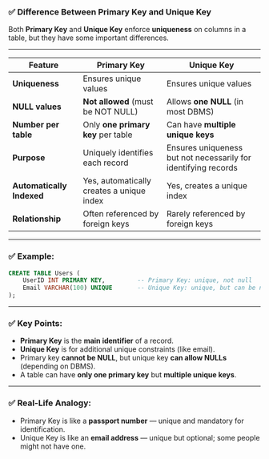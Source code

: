 ### ✅ **Difference Between Primary Key and Unique Key**

Both **Primary Key** and **Unique Key** enforce **uniqueness** on columns in a table, but they have some important differences.

---

| Feature                   | **Primary Key**                           | **Unique Key**                                                 |
| ------------------------- | ----------------------------------------- | -------------------------------------------------------------- |
| **Uniqueness**            | Ensures unique values                     | Ensures unique values                                          |
| **NULL values**           | **Not allowed** (must be NOT NULL)        | Allows **one NULL** (in most DBMS)                             |
| **Number per table**      | Only **one primary key** per table        | Can have **multiple unique keys**                              |
| **Purpose**               | Uniquely identifies each record           | Ensures uniqueness but not necessarily for identifying records |
| **Automatically Indexed** | Yes, automatically creates a unique index | Yes, creates a unique index                                    |
| **Relationship**          | Often referenced by foreign keys          | Rarely referenced by foreign keys                              |

---

### ✅ **Example:**

```sql
CREATE TABLE Users (
    UserID INT PRIMARY KEY,         -- Primary Key: unique, not null
    Email VARCHAR(100) UNIQUE       -- Unique Key: unique, but can be null
);
```

---

### ✅ **Key Points:**

* **Primary Key** is the **main identifier** of a record.
* **Unique Key** is for additional unique constraints (like email).
* Primary key **cannot be NULL**, but unique key **can allow NULLs** (depending on DBMS).
* A table can have **only one primary key** but **multiple unique keys**.

---

### ✅ **Real-Life Analogy:**

* Primary Key is like a **passport number** — unique and mandatory for identification.
* Unique Key is like an **email address** — unique but optional; some people might not have one.
